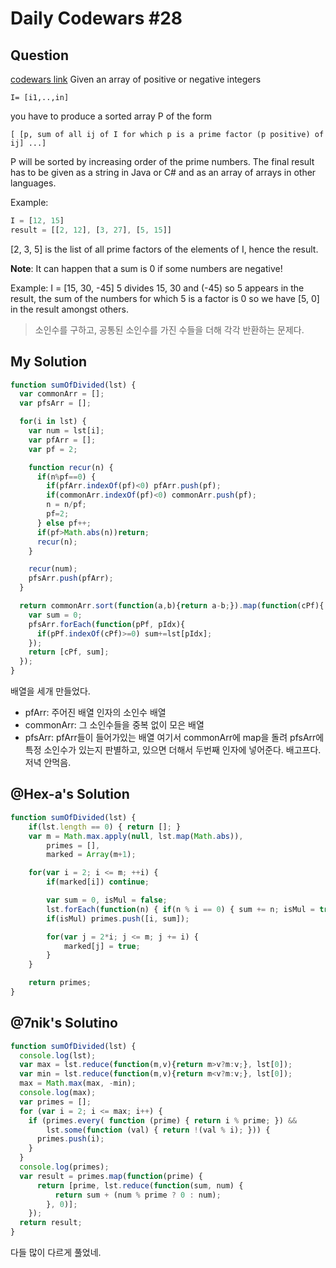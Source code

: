 # Daily Codewars #28
## Question
[codewars link](http://www.codewars.com/kata/sum-by-factors/javascript)
Given an array of positive or negative integers

`I= [i1,..,in]`

you have to produce a sorted array P of the form

`[ [p, sum of all ij of I for which p is a prime factor (p positive) of ij] ...]`

P will be sorted by increasing order of the prime numbers. The final result has to be given as a string in Java or C# and as an array of arrays in other languages.

Example:
```javascript
I = [12, 15] 
result = [[2, 12], [3, 27], [5, 15]]
```
[2, 3, 5] is the list of all prime factors of the elements of I, hence the result.

**Note**: It can happen that a sum is 0 if some numbers are negative!

Example: I = [15, 30, -45] 5 divides 15, 30 and (-45) so 5 appears in the result, the sum of the numbers for which 5 is a factor is 0 so we have [5, 0] in the result amongst others.
> 소인수를 구하고, 공통된 소인수를 가진 수들을 더해 각각 반환하는 문제다.

## My Solution
```javascript
function sumOfDivided(lst) {
  var commonArr = [];
  var pfsArr = [];

  for(i in lst) {
    var num = lst[i];
    var pfArr = [];
    var pf = 2;

    function recur(n) {
      if(n%pf==0) {
        if(pfArr.indexOf(pf)<0) pfArr.push(pf);
        if(commonArr.indexOf(pf)<0) commonArr.push(pf);
        n = n/pf;
        pf=2;
      } else pf++;
      if(pf>Math.abs(n))return;
      recur(n);
    }

    recur(num);
    pfsArr.push(pfArr);
  }

  return commonArr.sort(function(a,b){return a-b;}).map(function(cPf){
    var sum = 0;
    pfsArr.forEach(function(pPf, pIdx){
      if(pPf.indexOf(cPf)>=0) sum+=lst[pIdx];
    });
    return [cPf, sum];
  });
}
```
배열을 세개 만들었다.
- pfArr: 주어진 배열 인자의 소인수 배열
- commonArr: 그 소인수들을 중복 없이 모은 배열
- pfsArr: pfArr들이 들어가있는 배열
여기서 commonArr에 map을 돌려 pfsArr에 특정 소인수가 있는지 판별하고, 있으면 더해서 두번째 인자에 넣어준다.
배고프다. 저녁 안먹음.

## @Hex-a's Solution
```javascript
function sumOfDivided(lst) {
    if(lst.length == 0) { return []; }
    var m = Math.max.apply(null, lst.map(Math.abs)),
        primes = [],
        marked = Array(m+1);

    for(var i = 2; i <= m; ++i) {
        if(marked[i]) continue;

        var sum = 0, isMul = false;
        lst.forEach(function(n) { if(n % i == 0) { sum += n; isMul = true; } });
        if(isMul) primes.push([i, sum]);

        for(var j = 2*i; j <= m; j += i) {
            marked[j] = true;
        }
    }

    return primes;
}
```

## @7nik's Solutino
```javascript
function sumOfDivided(lst) {
  console.log(lst);
  var max = lst.reduce(function(m,v){return m>v?m:v;}, lst[0]);
  var min = lst.reduce(function(m,v){return m<v?m:v;}, lst[0]);
  max = Math.max(max, -min);
  console.log(max);
  var primes = [];
  for (var i = 2; i <= max; i++) {
    if (primes.every( function (prime) { return i % prime; }) &&
        lst.some(function (val) { return !(val % i); })) {
      primes.push(i);
    }
  }
  console.log(primes);
  var result = primes.map(function(prime) {
      return [prime, lst.reduce(function(sum, num) {
          return sum + (num % prime ? 0 : num);
        }, 0)];
    });
  return result;
} 
```

다들 많이 다르게 풀었네.
